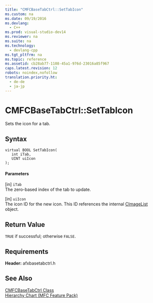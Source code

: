 ```yaml
---
title: "CMFCBaseTabCtrl::SetTabIcon"
ms.custom: na
ms.date: 09/19/2016
ms.devlang: 
  - C++
ms.prod: visual-studio-dev14
ms.reviewer: na
ms.suite: na
ms.technology: 
  - devlang-cpp
ms.tgt_pltfrm: na
ms.topic: reference
ms.assetid: cb28ab77-1108-45a1-976d-23016a85f967
caps.latest.revision: 12
robots: noindex,nofollow
translation.priority.ht: 
  - de-de
  - ja-jp
---
```

# CMFCBaseTabCtrl::SetTabIcon
Sets the icon for a tab.  
  
## Syntax  
  
```  
virtual BOOL SetTabIcon(  
   int iTab,  
   UINT uiIcon  
);  
```  
  
#### Parameters  
 [in] `iTab`  
 The zero-based index of the tab to update.  
  
 [in] `uiIcon`  
 The icon ID for the new icon. This ID references the internal [CImageList](../vs140/CImageList-Class.md) object.  
  
## Return Value  
 `TRUE` if successful; otherwise `FALSE`.  
  
## Requirements  
 **Header:** afxbasetabctrl.h  
  
## See Also  
 [CMFCBaseTabCtrl Class](../vs140/CMFCBaseTabCtrl-Class.md)   
 [Hierarchy Chart (MFC Feature Pack)](../vs140/Hierarchy-Chart.md)